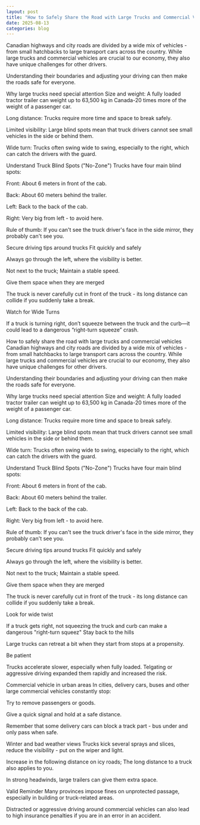 ```yaml
---
layout: post
title: "How to Safely Share the Road with Large Trucks and Commercial Vehicles"
date: 2025-08-13
categories: blog
---
```


Canadian highways and city roads are divided by a wide mix of vehicles - from small hatchbacks to large transport cars across the country. While large trucks and commercial vehicles are crucial to our economy, they also have unique challenges for other drivers.

Understanding their boundaries and adjusting your driving can then make the roads safe for everyone.

Why large trucks need special attention
Size and weight: A fully loaded tractor trailer can weight up to 63,500 kg in Canada-20 times more of the weight of a passenger car.

Long distance: Trucks require more time and space to break safely.

Limited visibility: Large blind spots mean that truck drivers cannot see small vehicles in the side or behind them.

Wide turn: Trucks often swing wide to swing, especially to the right, which can catch the drivers with the guard.

Understand Truck Blind Spots ("No-Zone")
Trucks have four main blind spots:

Front: About 6 meters in front of the cab.

Back: About 60 meters behind the trailer.

Left: Back to the back of the cab.

Right: Very big from left - to avoid here.

Rule of thumb: If you can't see the truck driver's face in the side mirror, they probably can't see you.

Secure driving tips around trucks
Fit quickly and safely

Always go through the left, where the visibility is better.

Not next to the truck; Maintain a stable speed.

Give them space when they are merged

The truck is never carefully cut in front of the truck - its long distance can collide if you suddenly take a break.

Watch for Wide Turns

If a truck is turning right, don’t squeeze between the truck and the curb—it could lead to a dangerous “right-turn squeeze” crash.

How to safely share the road with large trucks and commercial vehicles
Canadian highways and city roads are divided by a wide mix of vehicles - from small hatchbacks to large transport cars across the country. While large trucks and commercial vehicles are crucial to our economy, they also have unique challenges for other drivers.

Understanding their boundaries and adjusting your driving can then make the roads safe for everyone.

Why large trucks need special attention
Size and weight: A fully loaded tractor trailer can weight up to 63,500 kg in Canada-20 times more of the weight of a passenger car.

Long distance: Trucks require more time and space to break safely.

Limited visibility: Large blind spots mean that truck drivers cannot see small vehicles in the side or behind them.

Wide turn: Trucks often swing wide to swing, especially to the right, which can catch the drivers with the guard.

Understand Truck Blind Spots ("No-Zone")
Trucks have four main blind spots:

Front: About 6 meters in front of the cab.

Back: About 60 meters behind the trailer.

Left: Back to the back of the cab.

Right: Very big from left - to avoid here.

Rule of thumb: If you can't see the truck driver's face in the side mirror, they probably can't see you.

Secure driving tips around trucks
Fit quickly and safely

Always go through the left, where the visibility is better.

Not next to the truck; Maintain a stable speed.

Give them space when they are merged

The truck is never carefully cut in front of the truck - its long distance can collide if you suddenly take a break.

Look for wide twist

If a truck gets right, not squeezing the truck and curb can make a dangerous "right-turn squeez" Stay back to the hills

Large trucks can retreat a bit when they start from stops at a propensity.

Be patient

Trucks accelerate slower, especially when fully loaded. Telgating or aggressive driving expanded them rapidly and increased the risk.

Commercial vehicle in urban areas
In cities, delivery cars, buses and other large commercial vehicles constantly stop:

Try to remove passengers or goods.

Give a quick signal and hold at a safe distance.

Remember that some delivery cars can block a track part - bus under and only pass when safe.

Winter and bad weather views
Trucks kick several sprays and slices, reduce the visibility - put on the wiper and light.

Increase in the following distance on icy roads; The long distance to a truck also applies to you.

In strong headwinds, large trailers can give them extra space.

Valid Reminder
Many provinces impose fines on unprotected passage, especially in building or truck-related areas.

Distracted or aggressive driving around commercial vehicles can also lead to high insurance penalties if you are in an error in an accident.